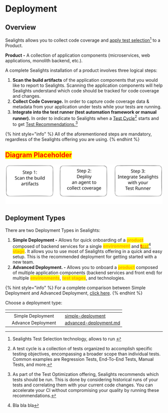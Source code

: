 # Deployment

## Overview

Sealights allows you to collect code coverage and [apply test selection](#user-content-fn-1)[^1] to a Product.

**Product -** A collection of application components (microservices, web applications, monolith backend, etc.).

A complete Sealights installation of a product involves three logical steps:

1. **Scan the build artifacts** of the application components that you would like to report to Sealights. Scanning the application components will help Sealights understand which code should be tracked for code coverage and changes.&#x20;
2. **Collect Code Coverage.** In order to capture code coverage data & metadata from your application under tests while your tests are running.&#x20;
3. **Integrate into the test runner (test automation framework or manual runner).** In order to indicate to Sealights when a [Test Cycle](#user-content-fn-2)[^2] starts and to get [Test Recommendations.](#user-content-fn-3)[^3]

{% hint style="info" %}
All of the aforementioned steps are mandatory, regardless of the Sealights offering you are using.
{% endhint %}

## <mark style="color:red;">Diagram Placeholder</mark>

<img src="../../.gitbook/assets/file.excalidraw (1).svg" alt="" class="gitbook-drawing">

## Deployment Types

There are two Deployment Types in Sealights:

1. **Simple Deployment -** Allows for quick onboarding of a <mark style="color:orange;">**product**</mark> composed of backend services for a single <mark style="color:orange;">**environment**</mark> and [<mark style="color:red;">**t**</mark><mark style="color:orange;">**est**</mark>](#user-content-fn-4)[^4] <mark style="color:orange;">**stage**</mark>. It allows you to use most of Sealights offering in a quick and easy setup. This is the recommended deployment for getting started with a new team.
2. **Advanced Deployment. -** Allows you to onboard a <mark style="color:orange;">**product**</mark> composed of multiple application components (backend services and front end) for multiple <mark style="color:orange;">**environments**</mark>, <mark style="color:orange;">**test stages**</mark>, and technologies.

{% hint style="info" %}
For a complete comparison between Simple Deployment and Advanced Deployment, [click here](deployment-type-comparison.md).
{% endhint %}

Choose a deployment type:

<table data-view="cards"><thead><tr><th></th><th align="center"></th><th></th><th data-hidden data-card-target data-type="content-ref"></th></tr></thead><tbody><tr><td></td><td align="center">Simple Deployment</td><td></td><td><a href="simple-deployment/">simple-deployment</a></td></tr><tr><td></td><td align="center">Advance Deployment</td><td></td><td><a href="advanced-deployment.md">advanced-deployment.md</a></td></tr></tbody></table>

[^1]: Sealights Test Selection technology, allows to run&#x20;

[^2]: A test cycle is a collection of tests organized to accomplish specific testing objectives, encompassing a broader scope than individual tests. Common examples are Regression Tests, End-To-End Tests, Manual Tests, and more.

[^3]: As part of the Test Optimization offering, Sealights recommends which tests should be run. This is done by considering historical runs of your tests and correlating them with your current code changes. You can accelerate your CI without compromising your quality by running these recommendations.

[^4]: Bla bla bla
